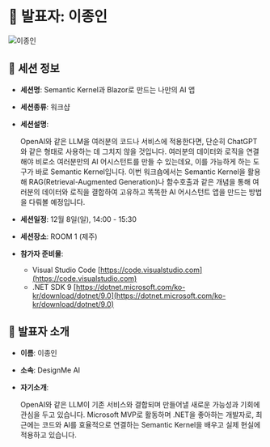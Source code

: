 # 🎤 발표자: 이종인

<div class="container">
    <div class="row justify-content-center">
        <div class="col-md-4 profile mb-4 text-center">
            <img src="../images/speakers/jonginlee.jpg" alt="이종인" class="img-fluid" />
        </div>
    </div>
</div>

## 🔎 세션 정보

- **세션명**: Semantic Kernel과 Blazor로 만드는 나만의 AI 앱
- **세션종류**: 워크샵
- **세션설명**:

  OpenAI와 같은 LLM을 여러분의 코드나 서비스에 적용한다면, 단순히 ChatGPT와 같은 형태로 사용하는 데 그치지 않을 것입니다. 여러분의 데이터와 로직을 연결해야 비로소 여러분만의 AI 어시스턴트를 만들 수 있는데요, 이를 가능하게 하는 도구가 바로 Semantic Kernel입니다. 이번 워크숍에서는 Semantic Kernel을 활용해 RAG(Retrieval-Augmented Generation)나 함수호출과 같은 개념을 통해 여러분의 데이터와 로직을 결합하여 고유하고 똑똑한 AI 어시스턴트 앱을 만드는 방법을 다뤄볼 예정입니다.

- **세션일정**: 12월 8일(일), 14:00 - 15:30
- **세션장소**: ROOM 1 (제주)
- **참가자 준비물**:

  - Visual Studio Code [https://code.visualstudio.com](https://code.visualstudio.com)
  - .NET SDK 9 [https://dotnet.microsoft.com/ko-kr/download/dotnet/9.0](https://dotnet.microsoft.com/ko-kr/download/dotnet/9.0)

## 📜 발표자 소개

- **이름**: 이종인
- **소속**: DesignMe AI
- **자기소개**:

  OpenAI와 같은 LLM이 기존 서비스와 결합되며 만들어낼 새로운 가능성과 기회에 관심을 두고 있습니다. Microsoft MVP로 활동하며 .NET을 좋아하는 개발자로, 최근에는 코드와 AI를 효율적으로 연결하는 Semantic Kernel을 배우고 실제 현실에 적용하고 있습니다.